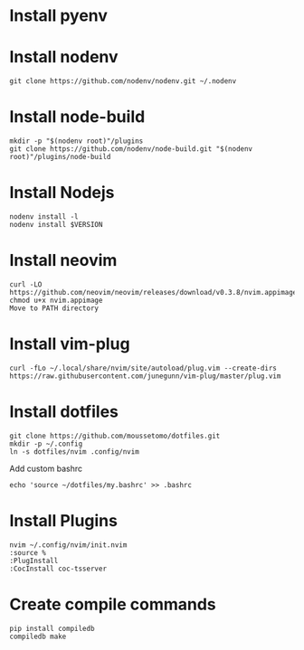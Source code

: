 # Install pyenv

# Install nodenv
```
git clone https://github.com/nodenv/nodenv.git ~/.nodenv

```

# Install node-build
```
mkdir -p "$(nodenv root)"/plugins
git clone https://github.com/nodenv/node-build.git "$(nodenv root)"/plugins/node-build
```
# Install Nodejs
```
nodenv install -l
nodenv install $VERSION
```

# Install neovim
```
curl -LO https://github.com/neovim/neovim/releases/download/v0.3.8/nvim.appimage
chmod u+x nvim.appimage
Move to PATH directory
```

# Install vim-plug
```
curl -fLo ~/.local/share/nvim/site/autoload/plug.vim --create-dirs https://raw.githubusercontent.com/junegunn/vim-plug/master/plug.vim
```

# Install dotfiles

```
git clone https://github.com/moussetomo/dotfiles.git
mkdir -p ~/.config
ln -s dotfiles/nvim .config/nvim
```

Add custom bashrc
```
echo 'source ~/dotfiles/my.bashrc' >> .bashrc
```

# Install Plugins
```
nvim ~/.config/nvim/init.nvim
:source %
:PlugInstall
:CocInstall coc-tsserver
```
# Create compile commands
```
pip install compiledb
compiledb make
```
